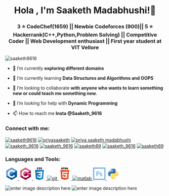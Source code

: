 <h1 align="center">Hola , I'm Saaketh Madabhushi!👋</h1>
<h3 align="center">3 ⭐ CodeChef(1659) || Newbie Codeforces (900)|| 5 ⭐ Hackerrank(C++,Python,Problem Solving) || Competitive Coder || Web Development enthusiast || First year student at VIT Vellore</h3>

<p align="left"> <img src="https://komarev.com/ghpvc/?username=saaketh9616&label=Profile%20views&color=0e75b6&style=flat" alt="saaketh9616" /> </p>

- 🔭 I’m currently **exploring different domains**

- 🌱 I’m currently learning **Data Structures and Algorithms and OOPS**

- 👯 I’m looking to collaborate **with anyone who wants to learn something new or could teach me something new.**

- 🤝 I’m looking for help with **Dynamic Programming**

- 📫 How to reach me **Insta @Saaketh_9616**

<h3 align="left">Connect with me:</h3>
<p align="left">
<a href="https://codepen.io/saaketh9616" target="blank"><img align="center" src="https://i.postimg.cc/j2b11Zgk/download.png" alt="saaketh9616" height="30" width="40" /></a>
<a href="https://twitter.com/priyasaaketh" target="blank"><img align="center" src="https://uxwing.com/wp-content/themes/uxwing/download/10-brands-and-social-media/twitter-round-line-color.svg" alt="priyasaaketh" height="30" width="40" /></a>
<a href="https://www.linkedin.com/in/priya-saaketh-madabhushi-2341691bb/" target="blank"><img align="center" src="https://uxwing.com/wp-content/themes/uxwing/download/10-brands-and-social-media/linkedin-round-line-color.svg" alt="priya saaketh madabhushi" height="30" width="40" /></a>
<a href="https://instagram.com/saaketh_9616" target="blank"><img align="center" src="https://uxwing.com/wp-content/themes/uxwing/download/10-brands-and-social-media/instagram-round-line-color.svg" alt="saaketh_9616" height="30" width="40" /></a>
<a href="https://www.codechef.com/users/saaketh_9616" target="blank"><img align="center" src="https://cdn.jsdelivr.net/npm/simple-icons@3.1.0/icons/codechef.svg" alt="saaketh_9616" height="30" width="40" /></a>
<a href="https://www.hackerrank.com/saaketh89" target="blank"><img align="center" src="https://upload.wikimedia.org/wikipedia/commons/6/65/HackerRank_logo.png" alt="saaketh89" height="30" width="40" /></a>
<a href="https://codeforces.com/profile/Saaketh_9616" target="blank"><img align="center" src="https://cdn.jsdelivr.net/npm/simple-icons@3.0.1/icons/codeforces.svg" alt="saaketh_9616" height="30" width="40" /></a>
<a href="https://auth.geeksforgeeks.org/user/saaketh89/practice/" target="blank"><img align="center" src="https://encrypted-tbn0.gstatic.com/images?q=tbn:ANd9GcSiskq6uHR_nlUGFkFmsdNAmSiR_1shiLz3fw&usqp=CAU" alt="saaketh89" height="30" width="40" /></a>
</p>

<h3 align="left">Languages and Tools:</h3>
<p align="left"> <a href="https://www.cprogramming.com/" target="_blank"> <img src="https://raw.githubusercontent.com/devicons/devicon/master/icons/c/c-original.svg" alt="c" width="40" height="40"/> </a> <a href="https://www.w3schools.com/cpp/" target="_blank"> <img src="https://raw.githubusercontent.com/devicons/devicon/master/icons/cplusplus/cplusplus-original.svg" alt="cplusplus" width="40" height="40"/> </a> <a href="https://www.w3schools.com/css/" target="_blank"> <img src="https://raw.githubusercontent.com/devicons/devicon/master/icons/css3/css3-original-wordmark.svg" alt="css3" width="40" height="40"/> </a> <a href="https://git-scm.com/" target="_blank"> <img src="https://www.vectorlogo.zone/logos/git-scm/git-scm-icon.svg" alt="git" width="40" height="40"/> </a> <a href="https://www.w3.org/html/" target="_blank"> <img src="https://raw.githubusercontent.com/devicons/devicon/master/icons/html5/html5-original-wordmark.svg" alt="html5" width="40" height="40"/> </a> <a href="https://www.mathworks.com/" target="_blank"> <img src="https://raw.githubusercontent.com/simple-icons/simple-icons/master/icons/mathworks.svg" alt="matlab" width="40" height="40"/> </a> <a href="https://www.photoshop.com/en" target="_blank"> <img src="https://raw.githubusercontent.com/devicons/devicon/master/icons/photoshop/photoshop-line.svg" alt="photoshop" width="40" height="40"/> </a> <a href="https://www.python.org" target="_blank"> <img src="https://raw.githubusercontent.com/devicons/devicon/master/icons/python/python-original.svg" alt="python" width="40" height="40"/> </a> </p>

![enter image description here](https://github-readme-stats.vercel.app/api/top-langs?username=saaketh9616&show_icons=true&locale=en&layout=compact)
![enter image description here](https://github-readme-stats.vercel.app/api?username=saaketh9616&theme=onedark&show_icons=true&locale=en)
